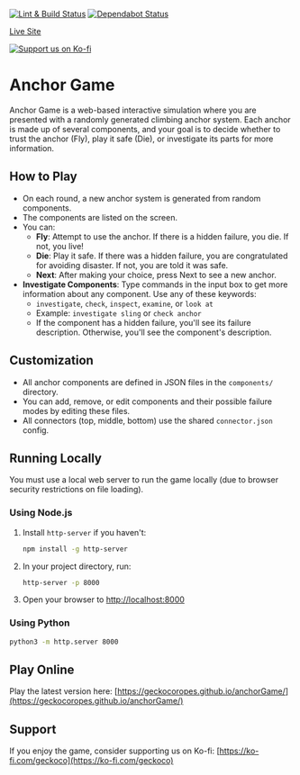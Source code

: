 [![Lint & Build Status](https://github.com/daneevans/anchorGame/actions/workflows/ci.yml/badge.svg)](https://github.com/daneevans/anchorGame/actions/workflows/ci.yml)
[![Dependabot Status](https://img.shields.io/badge/dependabot-enabled-brightgreen?logo=dependabot)](https://github.com/daneevans/anchorGame/pulls?q=is%3Apr+author%3Aapp%2Fdependabot)

[Live Site](https://geckocoropes.github.io/anchorGame/)

[![Support us on Ko-fi](https://ko-fi.com/img/githubbutton_sm.svg)](https://ko-fi.com/geckoco)

# Anchor Game

Anchor Game is a web-based interactive simulation where you are presented with a randomly generated climbing anchor system. Each anchor is made up of several components, and your goal is to decide whether to trust the anchor (Fly), play it safe (Die), or investigate its parts for more information.

## How to Play

- On each round, a new anchor system is generated from random components.
- The components are listed on the screen.
- You can:
  - **Fly**: Attempt to use the anchor. If there is a hidden failure, you die. If not, you live!
  - **Die**: Play it safe. If there was a hidden failure, you are congratulated for avoiding disaster. If not, you are told it was safe.
  - **Next**: After making your choice, press Next to see a new anchor.
- **Investigate Components**: Type commands in the input box to get more information about any component. Use any of these keywords:
  - `investigate`, `check`, `inspect`, `examine`, or `look at`
  - Example: `investigate sling` or `check anchor`
  - If the component has a hidden failure, you'll see its failure description. Otherwise, you'll see the component's description.

## Customization

- All anchor components are defined in JSON files in the `components/` directory.
- You can add, remove, or edit components and their possible failure modes by editing these files.
- All connectors (top, middle, bottom) use the shared `connector.json` config.

## Running Locally

You must use a local web server to run the game locally (due to browser security restrictions on file loading).

### Using Node.js
1. Install `http-server` if you haven't:
   ```sh
   npm install -g http-server
   ```
2. In your project directory, run:
   ```sh
   http-server -p 8000
   ```
3. Open your browser to [http://localhost:8000](http://localhost:8000)

### Using Python
```sh
python3 -m http.server 8000
```

## Play Online

Play the latest version here: [https://geckocoropes.github.io/anchorGame/](https://geckocoropes.github.io/anchorGame/)

## Support

If you enjoy the game, consider supporting us on Ko-fi: [https://ko-fi.com/geckoco](https://ko-fi.com/geckoco)